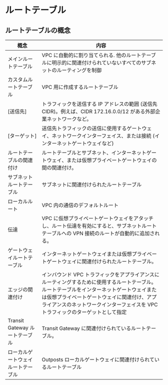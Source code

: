 # ルートテーブル

## ルートテーブルの概念

| 概念                               | 内容                                                                                                                                                                                                                                                                       |
| ---------------------------------- | -------------------------------------------------------------------------------------------------------------------------------------------------------------------------------------------------------------------------------------------------------------------------- |
| メインルートテーブル               | VPC に自動的に割り当てられる. 他のルートテーブルに明示的に関連付けられていないすべてのサブネットのルーティングを制御                                                                                                                                                       |
| カスタムルートテーブル             | VPC 用に作成するルートテーブル                                                                                                                                                                                                                                             |
| [送信先]                           | トラフィックを送信する IP アドレスの範囲 (送信先 CIDR)。例えば、CIDR 172.16.0.0/12 がある外部企業ネットワークなど。                                                                                                                                                        |
| [ターゲット]                       | 送信先トラフィックの送信に使用するゲートウェイ、ネットワークインターフェイス、または接続 (インターネットゲートウェイなど)                                                                                                                                                  |
| ルートテーブルの関連付け           | ルートテーブルとサブネット、インターネットゲートウェイ、または仮想プライベートゲートウェイの間の関連付け。                                                                                                                                                                 |
| サブネットルートテーブル           | サブネットに関連付けられたルートテーブル                                                                                                                                                                                                                                   |
| ローカルルート                     | VPC 内の通信のデフォルトルート                                                                                                                                                                                                                                             |
| 伝達                               | VPC に仮想プライベートゲートウェイをアタッチし、ルート伝達を有効にすると、サブネットルートテーブルへの VPN 接続のルートが自動的に追加される。                                                                                                                              |
| ゲートウェイルートテーブル         | インターネットゲートウェイまたは仮想プライベートゲートウェイに関連付けられたルートテーブル。                                                                                                                                                                               |
| エッジの関連付け                   | インバウンド VPC トラフィックをアプライアンスにルーティングするために使用するルートテーブル。ルートテーブルをインターネットゲートウェイまたは仮想プライベートゲートウェイに関連付け、アプライアンスのネットワークインターフェイスを VPC トラフィックのターゲットとして指定 |
| Transit Gateway ルートテーブル     | Transit Gateway に関連付けられているルートテーブル。                                                                                                                                                                                                                       |
| ローカルゲートウェイルートテーブル | Outposts ローカルゲートウェイに関連付けられているルートテーブル                                                                                                                                                                                                            |
